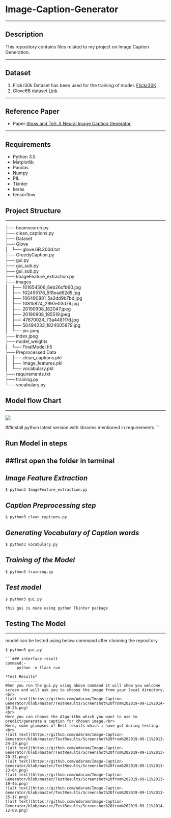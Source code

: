 # Image-Caption-Generator


----
## Description
This repository contains files related to my project on Image Caption Generation.

----
## Dataset
1. Flickr30k Dataset has been used for the training of model.
   [Flickr30K](https://www.kaggle.com/hsankesara/flickr-image-dataset)
2. Glove6B dataset [Link](https://drive.google.com/open?id=1GI5sWeCxgJEgToeVmakL69oDlXowXGU4)
----
## Reference Paper
* Paper:[Show and Tell: A Neural Image Caption Generator](https://arxiv.org/pdf/1411.4555.pdf)
----
## Requirements
* Python 3.5
* Matplotlib
* Pandas
* Numpy
* PIL 
* Tkinter
* keras
* tensorflow

## Project Structure
----
   ├── beamsearch.py <br>
   ├── clean_captions.py<br>
   ├── Dataset<br>
   ├── Glove<br>
   │   └── glove.6B.300d.txt<br>
   ├── GreedyCaption.py<br>
   ├── gui.py<br>
   ├── gui_sub.py<br>
   ├── gui_sub.py<br>
   ├── ImageFeature_extraction.py<br>
   ├── images<br>
   │   ├── 101654506_8eb26cfb60.jpg<br>
   │   ├── 102455176_5f8ead62d5.jpg<br>
   │   ├── 106490881_5a2dd9b7bd.jpg<br>
   │   ├── 10815824_2997e03d76.jpg<br>
   │   ├── 20190908_182047.jpeg<br>
   │   ├── 20190908_185519.jpeg<br>
   │   ├── 47870024_73a4481f7d.jpg<br>
   │   ├── 56494233_1824005879.jpg<br>
   │   └── pic.jpeg<br>
   ├── index.jpeg<br>
   ├── model_weights<br>
   │   └── FinalModel.h5<br>
   ├── Preprocessed Data<br>
   │   ├── clean_captions.pkl<br>
   │   ├── Image_features.pkl<br>
   │   └── vocabulary.pkl<br>
   ├── requirements.txt<br>
   ├── training.py<br>
   └── vocabulary.py<br>

## Model flow Chart
----
<img src="https://github.com/udaram/Image-Caption-Generator/blob/master/model.png">

 ##install python latest version with libraries mentioned in requirements   ```
## Run Model in steps
##first open the folder in terminal
---
*Image Feature Extraction*
--------------------------
```
$ python3 ImageFeature_extraction.py
```
*Caption Preprocessing step*
--------------------------
```
$ python3 clean_captions.py
```
*Generating Vocabulary of Caption words*
--------------------------
```
$ python3 vocabulary.py
```
*Training of the Model*
--------------------------
```
$ python3 training.py
```
*Test model*
--------------------------
```
$ python3 gui.py

this gui is made using python Tkinter package 
```

## Testing The Model
---
model can be tested using below command after clonning the repository
```
$ python3 gui.py

```### interface result
command:-
     python -m flask run

*Test Results*
--------------
When you run the gui.py using above command it will show you welcome screen and will ask you to choose the image from your local directory. <br>
![alt text](https://github.com/udaram/Image-Caption-Generator/blob/master/TestResults/Screenshot%20from%202019-09-11%2014-38-26.png)
<br>
Here you can choose the Algorithm which you want to use to predict/generate a caption for chosen image.<br>
Here, some glimpses of Best results which i have got during testing.<br>
![alt text](https://github.com/udaram/Image-Caption-Generator/blob/master/TestResults/Screenshot%20from%202019-09-11%2013-24-39.png)
![alt text](https://github.com/udaram/Image-Caption-Generator/blob/master/TestResults/Screenshot%20from%202019-09-11%2013-20-31.png)
![alt text](https://github.com/udaram/Image-Caption-Generator/blob/master/TestResults/Screenshot%20from%202019-09-11%2013-23-04.png)
![alt text](https://github.com/udaram/Image-Caption-Generator/blob/master/TestResults/Screenshot%20from%202019-09-11%2013-19-46.png)
![alt text](https://github.com/udaram/Image-Caption-Generator/blob/master/TestResults/Screenshot%20from%202019-09-11%2013-25-17.png)
![alt text](https://github.com/udaram/Image-Caption-Generator/blob/master/TestResults/Screenshot%20from%202019-09-11%2014-12-09.png)


